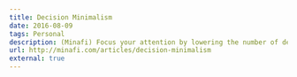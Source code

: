 ```yaml
---
title: Decision Minimalism
date: 2016-08-09
tags: Personal
description: (Minafi) Focus your attention by lowering the number of decisions you make.
url: http://minafi.com/articles/decision-minimalism
external: true
---
```

